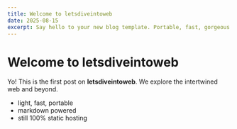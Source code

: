```yaml
---
title: Welcome to letsdiveintoweb
date: 2025-08-15
excerpt: Say hello to your new blog template. Portable, fast, gorgeous.
---
```


# Welcome to letsdiveintoweb

Yo! This is the first post on **letsdiveintoweb**. We explore the intertwined web and beyond.

- light, fast, portable
- markdown powered
- still 100% static hosting
